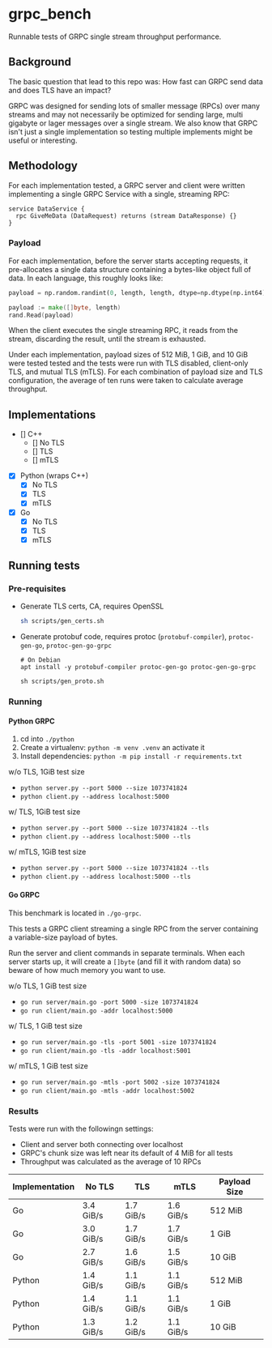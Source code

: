 # grpc_bench

Runnable tests of GRPC single stream throughput performance.

## Background

The basic question that lead to this repo was: How fast can GRPC send data and does TLS have an impact?

GRPC was designed for sending lots of smaller message (RPCs) over many streams and may not necessarily be optimized for sending large, multi gigabyte or lager messages over a single stream.
We also know that GRPC isn't just a single implementation so testing multiple implements might be useful or interesting.

## Methodology

For each implementation tested, a GRPC server and client were written implementing a single GRPC Service with a single, streaming RPC:

```
service DataService {
  rpc GiveMeData (DataRequest) returns (stream DataResponse) {}
}
```

### Payload

For each implementation, before the server starts accepting requests, it pre-allocates a single data structure containing a bytes-like object full of data.
In each language, this roughly looks like:

```python
payload = np.random.randint(0, length, length, dtype=np.dtype(np.int64)).tobytes()
```

```go
payload := make([]byte, length)
rand.Read(payload)
```

When the client executes the single streaming RPC, it reads from the stream, discarding the result, until the stream is exhausted.

Under each implementation, payload sizes of 512 MiB, 1 GiB, and 10 GiB were tested tested and the tests were run with TLS disabled, client-only TLS, and mutual TLS (mTLS). For each combination of payload size and TLS configuration, the average of ten runs were taken to calculate average throughput.

## Implementations

- [] C++
  - [] No TLS
  - [] TLS
  - [] mTLS
- [x] Python (wraps C++)
  - [x] No TLS
  - [x] TLS
  - [x] mTLS
- [x] Go
    - [x] No TLS
    - [x] TLS
    - [x] mTLS

## Running tests

### Pre-requisites

- Generate TLS certs, CA, requires OpenSSL

    ```sh
    sh scripts/gen_certs.sh
    ```
- Generate protobuf code, requires protoc (`protobuf-compiler`), `protoc-gen-go`, `protoc-gen-go-grpc`

    ```
    # On Debian
    apt install -y protobuf-compiler protoc-gen-go protoc-gen-go-grpc

    sh scripts/gen_proto.sh
    ```

### Running

#### Python GRPC

1. cd into `./python`
2. Create a virtualenv: `python -m venv .venv` an activate it
3. Install dependencies: `python -m pip install -r requirements.txt`


w/o TLS, 1GiB test size

- `python server.py --port 5000 --size 1073741824`
- `python client.py --address localhost:5000`

w/ TLS, 1GiB test size

- `python server.py --port 5000 --size 1073741824 --tls`
- `python client.py --address localhost:5000 --tls`

w/ mTLS, 1GiB test size

- `python server.py --port 5000 --size 1073741824 --tls`
- `python client.py --address localhost:5000 --tls`

#### Go GRPC

This benchmark is located in `./go-grpc`.

This tests a GRPC client streaming a single RPC from the server containing a variable-size payload of bytes.

Run the server and client commands in separate terminals. When each server starts up, it will create a `[]byte` (and fill it with random data) so beware of how much memory you want to use.

w/o TLS, 1 GiB test size

- `go run server/main.go -port 5000 -size 1073741824`
- `go run client/main.go -addr localhost:5000`

w/ TLS, 1 GiB test size

- `go run server/main.go -tls -port 5001 -size 1073741824`
- `go run client/main.go -tls -addr localhost:5001`

w/ mTLS, 1 GiB test size

- `go run server/main.go -mtls -port 5002 -size 1073741824`
- `go run client/main.go -mtls -addr localhost:5002`

### Results

Tests were run with the followingn settings:

- Client and server both connecting over localhost
- GRPC's chunk size was left near its default of 4 MiB for all tests
- Throughput was calculated as the average of 10 RPCs


| Implementation | No TLS    | TLS       | mTLS      | Payload Size |
|----------------|-----------|-----------|-----------|--------------|
| Go             | 3.4 GiB/s | 1.7 GiB/s | 1.6 GiB/s | 512 MiB      |
| Go             | 3.0 GiB/s | 1.7 GiB/s | 1.7 GiB/s | 1 GiB        |
| Go             | 2.7 GiB/s | 1.6 GiB/s | 1.5 GiB/s | 10 GiB       |
| Python         | 1.4 GiB/s | 1.1 GiB/s | 1.1 GiB/s | 512 MiB      |
| Python         | 1.4 GiB/s | 1.1 GiB/s | 1.1 GiB/s | 1 GiB        |
| Python         | 1.3 GiB/s | 1.2 GiB/s | 1.1 GiB/s | 10 GiB       |
